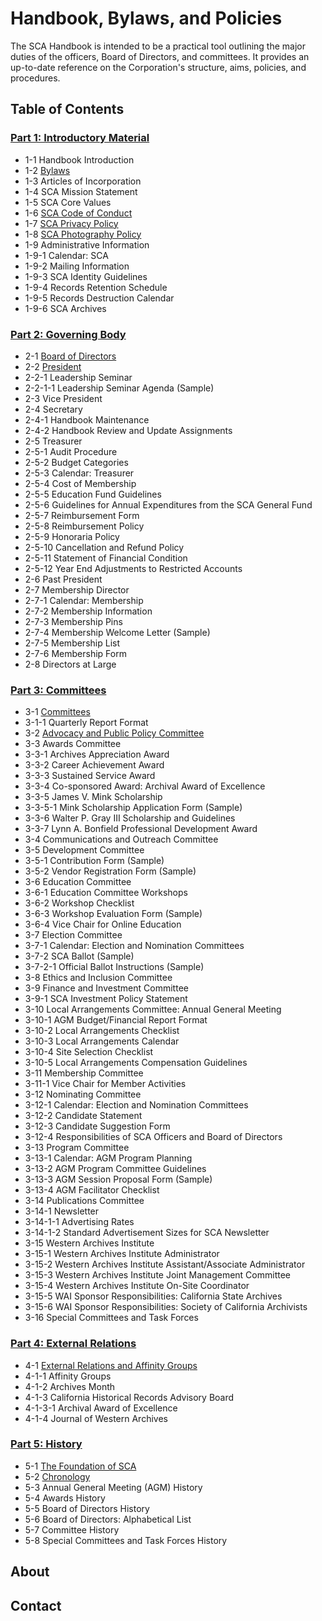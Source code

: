 # Handbook, Bylaws, and Policies

The SCA Handbook is intended to be a practical tool outlining the major duties of the officers, Board of Directors, and committees. It provides an up-to-date reference on the Corporation's structure, aims, policies, and procedures.

## Table of Contents

### [Part 1: Introductory Material](/sca-handbook/01_introductory_material/01_introductory_material.html)
- 1-1     Handbook Introduction
- 1-2     [Bylaws](/sca-handbook/01_introductory_material/01_introductory_material.html#1-2-bylaws)
- 1-3     Articles of Incorporation
- 1-4     SCA Mission Statement
- 1-5     SCA Core Values
- 1-6     [SCA Code of Conduct](/sca-handbook/01_introductory_material/01_introductory_material.html#1-6-sca-code-of-conduct)
- 1-7     [SCA Privacy Policy](/sca-handbook/01_introductory_material/01_introductory_material.html#1-7-sca-privacy-policy)
- 1-8     [SCA Photography Policy](/sca-handbook/01_introductory_material/01_introductory_material.html#1-8-sca-photography-policy)
- 1-9    Administrative Information
- 1-9-1     Calendar: SCA
- 1-9-2     Mailing Information
- 1-9-3     SCA Identity Guidelines
- 1-9-4     Records Retention Schedule
- 1-9-5     Records Destruction Calendar
- 1-9-6     SCA Archives

### [Part 2: Governing Body ](/sca-handbook/02_governing_body/)
- 2-1     [Board of Directors](/sca-handbook/02_governing_body/02-01_board_of_directors.html)
- 2-2     [President](/sca-handbook/02_governing_body/02-02_president.html)
- 2-2-1     Leadership Seminar
- 2-2-1-1     Leadership Seminar Agenda (Sample)
- 2-3     Vice President
- 2-4     Secretary
- 2-4-1     Handbook Maintenance
- 2-4-2     Handbook Review and Update Assignments
- 2-5     Treasurer
- 2-5-1     Audit Procedure
- 2-5-2     Budget Categories
- 2-5-3     Calendar: Treasurer
- 2-5-4     Cost of Membership
- 2-5-5     Education Fund  Guidelines
- 2-5-6     Guidelines for Annual Expenditures from the SCA General Fund
- 2-5-7     Reimbursement Form
- 2-5-8     Reimbursement Policy
- 2-5-9     Honoraria Policy
- 2-5-10   Cancellation and Refund Policy
- 2-5-11   Statement of Financial Condition
- 2-5-12   Year End Adjustments to Restricted Accounts
- 2-6     Past President
- 2-7     Membership Director
- 2-7-1     Calendar: Membership
- 2-7-2     Membership Information
- 2-7-3     Membership Pins
- 2-7-4     Membership Welcome Letter (Sample)
- 2-7-5     Membership List
- 2-7-6     Membership Form
- 2-8     Directors at Large

### [Part 3:  Committees](/sca-handbook/03_committees/)
- 3-1     [Committees](/sca-handbook/03_committees/03-01_committees.html)
- 3-1-1     Quarterly Report Format
- 3-2     [Advocacy and Public Policy Committee](/sca-handbook/03_committees/03-02_advocacy_and_public_policy.html)
- 3-3     Awards Committee
- 3-3-1     Archives Appreciation Award
- 3-3-2     Career Achievement Award
- 3-3-3     Sustained Service Award
- 3-3-4     Co-sponsored Award:  Archival Award of Excellence
- 3-3-5     James V. Mink Scholarship
- 3-3-5-1     Mink Scholarship Application Form (Sample)
- 3-3-6     Walter P. Gray III Scholarship and Guidelines
- 3-3-7     Lynn A. Bonfield Professional Development Award
- 3-4     Communications and Outreach Committee
- 3-5     Development Committee
- 3-5-1     Contribution Form (Sample)
- 3-5-2     Vendor Registration Form (Sample)
- 3-6     Education Committee
- 3-6-1     Education Committee Workshops
- 3-6-2     Workshop Checklist
- 3-6-3     Workshop Evaluation Form (Sample)
- 3-6-4     Vice Chair for Online Education
- 3-7     Election Committee
- 3-7-1     Calendar: Election and Nomination Committees
- 3-7-2     SCA Ballot (Sample)
- 3-7-2-1     Official Ballot Instructions (Sample)
- 3-8     Ethics and Inclusion Committee
- 3-9     Finance and Investment Committee
- 3-9-1     SCA Investment Policy Statement
- 3-10   Local Arrangements Committee: Annual General Meeting
- 3-10-1   AGM Budget/Financial Report Format
- 3-10-2   Local Arrangements Checklist
- 3-10-3   Local Arrangements Calendar
- 3-10-4   Site Selection Checklist
- 3-10-5   Local Arrangements Compensation Guidelines
- 3-11   Membership Committee
- 3-11-1   Vice Chair for Member Activities
- 3-12   Nominating Committee
- 3-12-1   Calendar: Election and Nomination Committees
- 3-12-2   Candidate Statement
- 3-12-3   Candidate Suggestion Form
- 3-12-4   Responsibilities of SCA Officers and Board of Directors
- 3-13   Program Committee
- 3-13-1   Calendar: AGM Program Planning
- 3-13-2   AGM Program Committee Guidelines
- 3-13-3   AGM Session Proposal Form (Sample)
- 3-13-4   AGM Facilitator Checklist
- 3-14   Publications Committee
- 3-14-1   Newsletter
- 3-14-1-1   Advertising Rates
- 3-14-1-2   Standard Advertisement Sizes for SCA Newsletter
- 3-15   Western Archives Institute
- 3-15-1   Western Archives Institute Administrator
- 3-15-2   Western Archives Institute Assistant/Associate Administrator
- 3-15-3   Western Archives Institute Joint Management Committee
- 3-15-4   Western Archives Institute On-Site Coordinator
- 3-15-5   WAI Sponsor Responsibilities: California State Archives
- 3-15-6   WAI Sponsor Responsibilities: Society of California Archivists
- 3-16   Special Committees and Task Forces

### [Part 4:  External Relations](/sca-handbook/04_external_relations/)
- 4-1     [External Relations and Affinity Groups](/sca-handbook/04_external_relations/04-01_external_relations_and_affinity_groups.html)
- 4-1-1     Affinity Groups
- 4-1-2     Archives Month
- 4-1-3     California Historical Records Advisory Board
- 4-1-3-1     Archival Award of Excellence
- 4-1-4     Journal of Western Archives

### [Part 5:  History](/sca-handbook/05_history/)
- 5-1     [The Foundation of SCA](/sca-handbook/05_history/05-01_foundation_of_SCA.html)
- 5-2     [Chronology](/sca-handbook/05_history/05-02_chronology.html)
- 5-3     Annual General Meeting (AGM) History
- 5-4     Awards History
- 5-5     Board of Directors History
- 5-6     Board of Directors: Alphabetical List
- 5-7     Committee History
- 5-8     Special Committees and Task Forces History 

## About

## Contact

